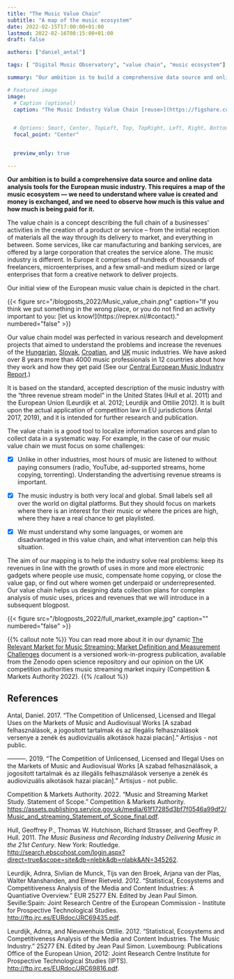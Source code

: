 ```yaml
---
title: "The Music Value Chain"
subtitle: "A map of the music ecosystem"
date: 2022-02-15T17:00:00+01:00
lastmod: 2022-02-16T08:15:00+01:00
draft: false

authors: ["daniel_antal"]

tags: [ "Digital Music Observatory", "value chain", "music ecosystem"]

summary: "Our ambition is to build a comprehensive data source and online data analysis tools for the European music industry. This requires a map of the music ecosystem — we need to understand where value is created and money is exchanged, and we need to observe how much is this value and how much is being paid for it."

# Featured image
image:
  # Caption (optional)
  caption: "The Music Industry Value Chain [reuse>](https://figshare.com/articles/figure/The_Music_Industry_Value_Chain/19174310)"


  # Options: Smart, Center, TopLeft, Top, TopRight, Left, Right, BottomLeft, Bottom, BottomRight
  focal_point: "Center"


  preview_only: true

---
```


**Our ambition is to build a comprehensive data source and online data
analysis tools for the European music industry. This requires a map of
the music ecosystem — we need to understand where value is created and
money is exchanged, and we need to observe how much is this value and
how much is being paid for it.**

The value chain is a concept describing the full chain of a businesses'
activities in the creation of a product or service – from the initial
reception of materials all the way through its delivery to market, and
everything in between. Some services, like car manufacturing and banking
services, are offered by a large corporation that creates the service
alone. The music industry is different. In Europe it comprises of
hundreds of thousands of freelancers, microenterprises, and a few
small-and medium sized or large enterprises that form a creative network
to deliver projects.

Our initial view of the European music value chain is depicted in the
chart. 

<td style="text-align: center;">{{< figure src="/blogposts_2022/Music_value_chain.png" caption="If you think we put something in the wrong place, or you do not find an activity important to you:  [let us know!](https://reprex.nl/#contact)." numbered="false" >}}</td>

Our value chain model was perfected in various research and development
projects that aimed to understand the problems and increase the revenues
of the
[Hungarian](https://music.dataobservatory.eu/publication/made_in_hungary/),
[Slovak](https://music.dataobservatory.eu/publication/slovak_music_industry_2019/),
[Croatian](https://music.dataobservatory.eu/publication/private_copying_croatia_2019/),
and
[UK](https://music.dataobservatory.eu/publication/mce_empirical_streaming_2021/)
music industries. We have asked over 8 years more than 4000 music
professionals in 12 countries about how they work and how they get paid
(See our [Central European Music Industry
Report](https://ceereport2020.ceemid.eu/supply.html).)

It is based on the standard, accepted description of the music industry
with the “three revenue stream model” in the United States (Hull et al.
2011) and the European Union (Leurdijk et al. 2012; Leurdijk and Ottilie
2012). It is built upon the actual application of competition law in EU
jurisdictions (Antal 2017, 2019), and it is intended for further
research and publication.

The value chain is a good tool to localize information sources and plan
to collect data in a systematic way. For example, in the case of our
music value chain we must focus on some challenges:

- [x]   Unlike in other industries, most hours of music are listened to
    without paying consumers (radio, YouTube, ad-supported streams, home
    copying, torrenting). Understanding the advertising revenue streams
    is important.

-  [x]  The music industry is both very local and global. Small labels sell
    all over the world on digital platforms. But they should focus on
    markets where there is an interest for their music or where the
    prices are high, where they have a real chance to get playlisted.

-  [x] We must understand why some languages, or women are disadvantaged in
    this value chain, and what intervention can help this situation.

The aim of our mapping is to help the industry solve real problems: keep
its revenues in line with the growth of uses in more and more electronic
gadgets where people use music, compensate home copying, or close the
value gap, or find out where women get underpaid or underrepresented.
Our value chain helps us designing data collection plans for complex
analysis of music uses, prices and revenues that we will introduce in a
subsequent blogpost.

<td style="text-align: center;">{{< figure src="/blogposts_2022/full_market_example.jpg" caption="" numbered="false" >}}</td>


{{% callout note %}} You can read more about it in our dynamic [The Relevant Market for Music Streaming: Market Definition and Measurement Challenges](https://music-competition.dataobservatory.eu/) document is a versioned work-in-progress publication, available from the Zenodo open
science repository and our opinion on the UK competition authorities
music streaming market inquiry (Competition & Markets Authority 2022).
{{% /callout %}}

## References

Antal, Daniel. 2017. “The Competition of Unlicensed, Licensed and
Illegal Uses on the Markets of Music and Audiovisual Works \[<span
class="nocase">A szabad felhasználások, a jogosított tartalmak és az
illegális felhasználások versenye a zenék és audiovizuális alkotások
hazai piacán</span>\].” Artisjus - not public.

———. 2019. “The Competition of Unlicensed, Licensed and Illegal Uses on
the Markets of Music and Audiovisual Works \[<span class="nocase">A
szabad felhasználások, a jogosított tartalmak és az illegális
felhasználások versenye a zenék és audiovizuális alkotások hazai
piacán</span>\].” Artisjus - not public.

Competition & Markets Authority. 2022. “Music and Streaming Market
Study. Statement of Scope.” Competition & Markets Authority.
<https://assets.publishing.service.gov.uk/media/61f17285d3bf7f0546a99df2/Music_and_streaming_Statement_of_Scope_final.pdf>.

Hull, Geoffrey P., Thomas W. Hutchison, Richard Strasser, and Geoffrey
P. Hull. 2011. *The Music Business and Recording Industry Delivering
Music in the 21st Century*. New York: Routledge.
<http://search.ebscohost.com/login.aspx?direct=true&scope=site&db=nlebk&db=nlabk&AN=345262>.

Leurdijk, Adnra, Sivlian de Munck, Tijs van den Broek, Arjana van der
Plas, Walter Manshanden, and Elmer Rietveld. 2012. “Statistical,
Ecosystems and Competitiveness Analysis of the Media and Content
Industries: A Quantiative Overview.” EUR 25277 EN. Edited by Jean Paul
Simon. Seville:Spain: Joint Research Centre of the European Commission -
Institute for Prospective Technological Studies.
<http://ftp.jrc.es/EURdoc/JRC69435.pdf>.

Leurdijk, Adnra, and Nieuwenhuis Ottilie. 2012. “Statistical, Ecosystems
and Competitiveness Analysis of the Media and Content Industries. The
Music Industry.” 25277 EN. Edited by Jean Paul Simon. Luxembourg:
Publications Office of the European Union, 2012: Joint Research Centre
Institute for Prospective Technological Studies (IPTS).
<http://ftp.jrc.es/EURdoc/JRC69816.pdf>.
